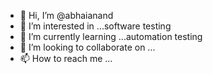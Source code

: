 - 👋 Hi, I’m @abhaianand
- 👀 I’m interested in ...software testing
- 🌱 I’m currently learning ...automation testing
- 💞️ I’m looking to collaborate on ...
- 📫 How to reach me ...

<!---
abhaianand/abhaianand is a ✨ special ✨ repository because its `README.md` (this file) appears on your GitHub profile.
You can click the Preview link to take a look at your changes.
--->
